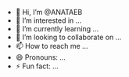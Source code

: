 - 👋 Hi, I’m @ANATAEB
- 👀 I’m interested in ...
- 🌱 I’m currently learning ...
- 💞️ I’m looking to collaborate on ...
- 📫 How to reach me ...
- 😄 Pronouns: ...
- ⚡ Fun fact: ...

<!---
ANATAEB/ANATAEB is a ✨ special ✨ repository because its `README.md` (this file) appears on your GitHub profile.
You can click the Preview link to take a look at your changes.
--->
